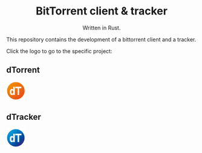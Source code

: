 <h1 align="center">
BitTorrent client & tracker
</h1>
<p align="center">
Written in Rust.
<p>

This repository contains the development of a bittorrent client and a tracker.

Click the logo to go to the specific project:

## dTorrent

<a href="https://github.com/taller-1-fiuba-rust/22C1-La-Deymoneta/tree/main/dtorrent">
<img src="./docs/logo_dtorrent.png" height="50">
</a>

## dTracker

<a href="https://github.com/taller-1-fiuba-rust/22C1-La-Deymoneta/tree/main/dtracker">
<img src="./docs/logo_dtracker.png" height="50">
</a>
